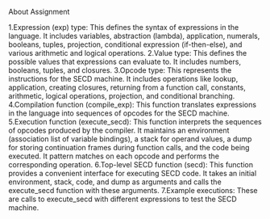 
About Assignment 

1.Expression (exp) type: 
This defines the syntax of expressions in the language. 
It includes variables, abstraction (lambda), application, numerals, booleans, tuples, projection, conditional expression (if-then-else), and various arithmetic and logical operations.
2.Value type: 
This defines the possible values that expressions can evaluate to. It includes numbers, booleans, tuples, and closures.
3.Opcode type: 
This represents the instructions for the SECD machine. It includes operations like lookup, application, creating closures, returning from a function call, constants, arithmetic, logical operations, projection, and conditional branching.
4.Compilation function (compile_exp):
This function translates expressions in the language into sequences of opcodes for the SECD machine.
5.Execution function (execute_secd):
This function interprets the sequences of opcodes produced by the compiler. It maintains an environment (association list of variable bindings), a stack for operand values, a dump for storing continuation frames during function calls, and the code being executed. It pattern matches on each opcode and performs the corresponding operation.
6.Top-level SECD function (secd): 
This function provides a convenient interface for executing SECD code. It takes an initial environment, stack, code, and dump as arguments and calls the execute_secd function with these arguments.
7.Example executions: 
These are calls to execute_secd with different expressions to test the SECD machine.
